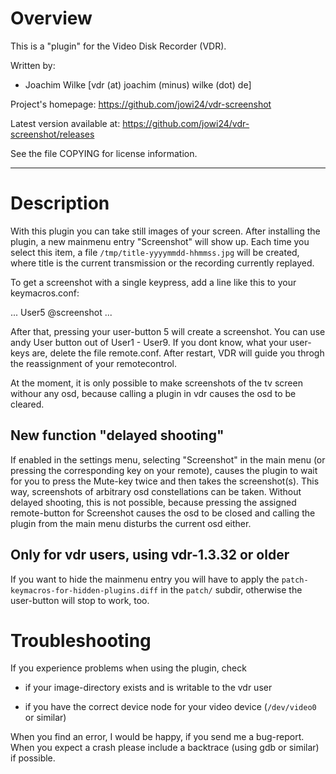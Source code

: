 # Overview 

This is a "plugin" for the Video Disk Recorder (VDR).

Written by:
* Joachim Wilke [vdr (at) joachim (minus) wilke (dot) de]

Project's homepage:          https://github.com/jowi24/vdr-screenshot

Latest version available at: https://github.com/jowi24/vdr-screenshot/releases

See the file COPYING for license information.

---

# Description

With this plugin you can take still images of your screen. After installing
the plugin, a new mainmenu entry "Screenshot" will show up. Each time you
select this item, a file `/tmp/title-yyyymmdd-hhmmss.jpg` will be created,
where title is the current transmission or the recording currently replayed.

To get a screenshot with a single keypress, add a line like this to your
keymacros.conf:

...
User5    @screenshot
...

After that, pressing your user-button 5 will create a screenshot.
You can use andy User button out of User1 - User9. If you dont know, what your
user-keys are, delete the file remote.conf. After restart, VDR will guide you throgh the
reassignment of your remotecontrol.

At the moment, it is only possible to make screenshots of the tv screen withour any 
osd, because calling a plugin in vdr causes the osd to be cleared.

## New function "delayed shooting"

If enabled in the settings menu, selecting "Screenshot" in the main menu (or pressing the 
corresponding key on your remote), causes the plugin to wait for you to press the Mute-key 
twice and then takes the screenshot(s). This way, screenshots of arbitrary osd constellations 
can be taken. Without delayed shooting, this is not possible, because pressing the 
assigned remote-button for Screenshot causes the osd to be closed and calling the plugin from
the main menu disturbs the current osd either.	

## Only for vdr users, using vdr-1.3.32 or older

If you want to hide the mainmenu entry you will have to apply the 
`patch-keymacros-for-hidden-plugins.diff` in the `patch/` subdir, otherwise
the user-button will stop to work, too.

# Troubleshooting

If you experience problems when using the plugin, check

- if your image-directory exists and is writable to the vdr user

- if you have the correct device node for your video device (`/dev/video0` or similar)

When you find an error, I would be happy, if you send me a bug-report. When you expect
a crash please include a backtrace (using gdb or similar) if possible.
